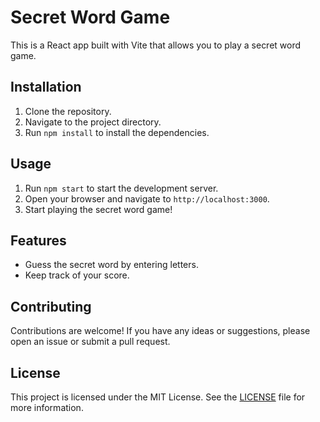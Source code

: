 # Secret Word Game

This is a React app built with Vite that allows you to play a secret word game.

## Installation

1. Clone the repository.
2. Navigate to the project directory.
3. Run `npm install` to install the dependencies.

## Usage

1. Run `npm start` to start the development server.
2. Open your browser and navigate to `http://localhost:3000`.
3. Start playing the secret word game!

## Features

- Guess the secret word by entering letters.
- Keep track of your score.

## Contributing

Contributions are welcome! If you have any ideas or suggestions, please open an issue or submit a pull request.

## License

This project is licensed under the MIT License. See the [LICENSE](LICENSE) file for more information.

